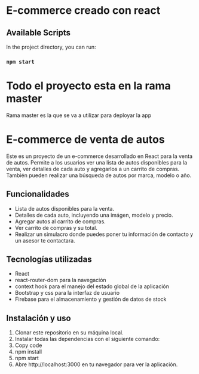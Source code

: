 # E-commerce creado con react

## Available Scripts

In the project directory, you can run:

### `npm start`

# Todo el proyecto esta en la rama master

 Rama master es la que se va a utilizar para deployar la app
 


# E-commerce de venta de autos
Este es un proyecto de un e-commerce desarrollado en React para la venta de autos. Permite a los usuarios ver una lista de autos disponibles para la venta, ver detalles de cada auto y agregarlos a un carrito de compras. También pueden realizar una búsqueda de autos por marca, modelo o año.

## Funcionalidades
+ Lista de autos disponibles para la venta.
+ Detalles de cada auto, incluyendo una imágen, modelo y precio.
+ Agregar autos al carrito de compras.
+ Ver carrito de compras y su total.
+ Realizar un simulacro donde puedes poner tu información de contacto y un asesor te contactara.

## Tecnologías utilizadas
+ React
+ react-router-dom para la navegación
+ context hook para el manejo del estado global de la aplicación
+ Bootstrap y css para la interfaz de usuario
+ Firebase para el almacenamiento y gestión de datos de stock

## Instalación y uso
 1. Clonar este repositorio en su máquina local.
 2. Instalar todas las dependencias con el siguiente comando:
 3. Copy code
 4. npm install
 5. npm start
 6. Abre http://localhost:3000 en tu navegador para ver la aplicación.
